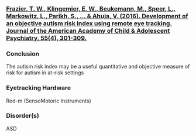 ### [Frazier, T. W., Klingemier, E. W., Beukemann, M., Speer, L., Markowitz, L., Parikh, S., ... & Ahuja, V. (2016). Development of an objective autism risk index using remote eye tracking. Journal of the American Academy of Child & Adolescent Psychiatry, 55(4), 301-309.](https://www.ncbi.nlm.nih.gov/pubmed/27015721)
### Conclusion
The autism risk index may be a useful quantitative and objective measure of risk for autism in at-risk settings
### Eyetracking Hardware
Red-m (SensoMotoric Instruments)
### Disorder(s)
ASD